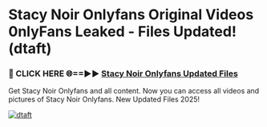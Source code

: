 # Stacy Noir Onlyfans Original Videos 0nlyFans Leaked - Files Updated! (dtaft)

<h3>🔴 CLICK HERE 🌐==►► <a href="https://tinyurl.com/4seja8ks" rel="nofollow">Stacy Noir Onlyfans Updated Files</a></h3>

Get Stacy Noir Onlyfans and all content. Now you can access all videos and pictures of Stacy Noir Onlyfans. New Updated Files 2025!

[![dtaft](https://i.imgur.com/EWjZXRe.gif)](https://tinyurl.com/4seja8ks)
